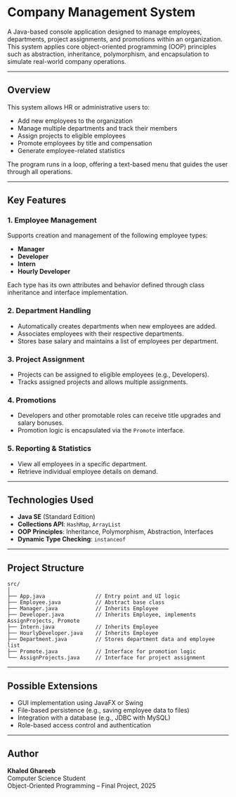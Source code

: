 # Company Management System

A Java-based console application designed to manage employees, departments, project assignments, and promotions within an organization. This system applies core object-oriented programming (OOP) principles such as abstraction, inheritance, polymorphism, and encapsulation to simulate real-world company operations.

---

## Overview

This system allows HR or administrative users to:
- Add new employees to the organization
- Manage multiple departments and track their members
- Assign projects to eligible employees
- Promote employees by title and compensation
- Generate employee-related statistics

The program runs in a loop, offering a text-based menu that guides the user through all operations.

---

## Key Features

### 1. Employee Management
Supports creation and management of the following employee types:
- **Manager**
- **Developer**
- **Intern**
- **Hourly Developer**

Each type has its own attributes and behavior defined through class inheritance and interface implementation.

### 2. Department Handling
- Automatically creates departments when new employees are added.
- Associates employees with their respective departments.
- Stores base salary and maintains a list of employees per department.

### 3. Project Assignment
- Projects can be assigned to eligible employees (e.g., Developers).
- Tracks assigned projects and allows multiple assignments.

### 4. Promotions
- Developers and other promotable roles can receive title upgrades and salary bonuses.
- Promotion logic is encapsulated via the `Promote` interface.

### 5. Reporting & Statistics
- View all employees in a specific department.
- Retrieve individual employee details on demand.

---

## Technologies Used

- **Java SE** (Standard Edition)
- **Collections API**: `HashMap`, `ArrayList`
- **OOP Principles**: Inheritance, Polymorphism, Abstraction, Interfaces
- **Dynamic Type Checking**: `instanceof`

---

## Project Structure

```
src/
│
├── App.java                // Entry point and UI logic
├── Employee.java           // Abstract base class
├── Manager.java            // Inherits Employee
├── Developer.java          // Inherits Employee, implements AssignProjects, Promote
├── Intern.java             // Inherits Employee
├── HourlyDeveloper.java    // Inherits Employee
├── Department.java         // Stores department data and employee list
├── Promote.java            // Interface for promotion logic
└── AssignProjects.java     // Interface for project assignment
```

---


## Possible Extensions

- GUI implementation using JavaFX or Swing
- File-based persistence (e.g., saving employee data to files)
- Integration with a database (e.g., JDBC with MySQL)
- Role-based access control and authentication

---

## Author

**Khaled Ghareeb**  
Computer Science Student  
Object-Oriented Programming – Final Project, 2025
